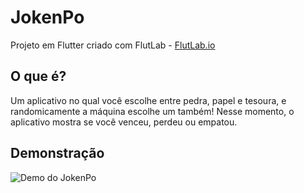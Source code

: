 # JokenPo

Projeto em Flutter criado com FlutLab - [FlutLab.io](https://flutlab.io)

## O que é?
Um aplicativo no qual você escolhe entre pedra, papel e tesoura, e randomicamente a máquina escolhe um também!
Nesse momento, o aplicativo mostra se você venceu, perdeu ou empatou.
## Demonstração


![Demo do JokenPo](https://github.com/user-attachments/assets/80624964-f913-4900-a218-085887a83a0a)

